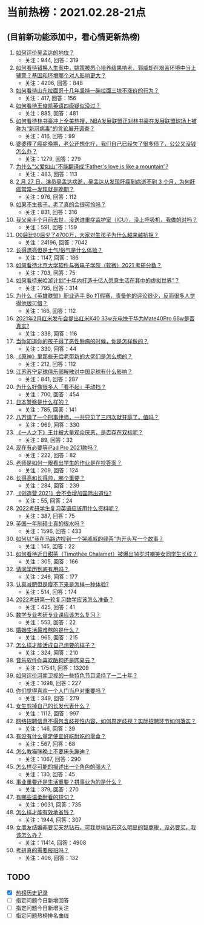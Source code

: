 # 当前热榜：2021.02.28-21点
## (目前新功能添加中，看心情更新热榜)
1. [如何评价吴孟达的地位？](https://www.zhihu.com/question/446726248)
    * 关注：944, 回答：319
2. [如何看待错换人生案中，姚策被悉心培养结果啃老，郭威却在艰苦环境中当上辅警？基因和环境哪个对人影响更大？](https://www.zhihu.com/question/446335298)
    * 关注：4206, 回答：848
3. [如何看待山东拉面哥十几年坚持一碗拉面三块不涨价的行为？](https://www.zhihu.com/question/446038738)
    * 关注：417, 回答：156
4. [如何看待王俊凯英语四级疑似没过？](https://www.zhihu.com/question/446738668)
    * 关注：885, 回答：481
5. [如何看待林书豪冲上全美热搜，NBA发展联盟正对林书豪在发展联盟球场上被称为“新冠病毒”的言论展开调查？](https://www.zhihu.com/question/446638588)
    * 关注：416, 回答：99
6. [婆婆得了癌症晚期，老公还想化疗，我们自己已经欠了很多债了，公公又没钱怎么办？](https://www.zhihu.com/question/378674242)
    * 关注：1279, 回答：279
7. [为什么“父爱如山”不能翻译成“Father's love is like a mountain”?](https://www.zhihu.com/question/434854946)
    * 关注：483, 回答：113
8. [2 月 27 日，演员吴孟达病逝，吴孟达从发现肝癌到病逝不到 3 个月，为何肝癌常常一发现就是晚期？](https://www.zhihu.com/question/446702124)
    * 关注：976, 回答：112
9. [如果不生孩子，老了真的会很可怜吗？](https://www.zhihu.com/question/444313202)
    * 关注：831, 回答：316
10. [我父亲半个月前去世，没送进重症监护室（ICU），没上呼吸机，我做的对吗？](https://www.zhihu.com/question/54141913)
    * 关注：591, 回答：159
11. [00后比90后少了4700万，大家对生孩子为什么越来越抗拒？](https://www.zhihu.com/question/405043851)
    * 关注：24196, 回答：7042
12. [长得漂亮但是土气/俗气是什么体验？](https://www.zhihu.com/question/60012869)
    * 关注：1147, 回答：186
13. [如何看待北京大学软件与微电子学院（软微）2021 考研分数？](https://www.zhihu.com/question/446504795)
    * 关注：703, 回答：75
14. [如何看待米哈游计划“十年内打造十亿人愿意生活在其中的虚拟世界”？](https://www.zhihu.com/question/445879031)
    * 关注：795, 回答：314
15. [为什么《英雄联盟》职业选手 Bo 打假赛，责备他的评论很少，反而很多人觉得他很可惜？](https://www.zhihu.com/question/446092046)
    * 关注：166, 回答：112
16. [2021年2月红米发布会提出红米K40 33w充电快于华为Mate40Pro 66w是否真实?](https://www.zhihu.com/question/446385763)
    * 关注：338, 回答：116
17. [当你知道你的孩子得了恶性肿瘤的时候，你是怎样做的？](https://www.zhihu.com/question/365812850)
    * 关注：330, 回答：44
18. [《原神》里那些无偿老带新的大佬们是怎么想的？](https://www.zhihu.com/question/446532910)
    * 关注：212, 回答：112
19. [江苏苏宁足球俱乐部解散对中国足球有什么影响？](https://www.zhihu.com/question/446600400)
    * 关注：841, 回答：287
20. [为什么好像很多人「看不起」手动挡？](https://www.zhihu.com/question/399142356)
    * 关注：700, 回答：454
21. [日本警察是什么样的？](https://www.zhihu.com/question/274369075)
    * 关注：785, 回答：141
22. [八万请了一个刑事律师，一共只见了三四次就开庭了，值吗？](https://www.zhihu.com/question/440415148)
    * 关注：969, 回答：330
23. [《一人之下》王并被大量观众厌恶，是否存在双标呢？](https://www.zhihu.com/question/446684830)
    * 关注：89, 回答：32
24. [现在有必要等iPad Pro 2021款吗？](https://www.zhihu.com/question/445313458)
    * 关注：222, 回答：82
25. [老师是如何一眼看出学生的作业是在抄答案？](https://www.zhihu.com/question/446221874)
    * 关注：209, 回答：124
26. [长得高和长得帅，哪个重要？](https://www.zhihu.com/question/445455686)
    * 关注：284, 回答：239
27. [《创造营 2021》会不会增加国际出道位?](https://www.zhihu.com/question/444940506)
    * 关注：55, 回答：24
28. [2022考研学生复习英语应该用什么资料呢？](https://www.zhihu.com/question/439658367)
    * 关注：387, 回答：75
29. [英国一年制硕士真的很水吗？](https://www.zhihu.com/question/438526939)
    * 关注：1596, 回答：433
30. [如何以“我在马路边捡到一个哭戚戚的绿茶”为开头写一个故事？](https://www.zhihu.com/question/445322762)
    * 关注：145, 回答：22
31. [如何看待近日甜茶（Timothée Chalamet）被爆出14岁时嘲笑女同学生长纹？](https://www.zhihu.com/question/446679304)
    * 关注：305, 回答：166
32. [请问学历到底有用吗？](https://www.zhihu.com/question/445264343)
    * 关注：246, 回答：177
33. [认真减肥但是瘦不下来是怎样一种体验?](https://www.zhihu.com/question/297776269)
    * 关注：514, 回答：174
34. [2022考研第一轮复习数学应该怎么准备？](https://www.zhihu.com/question/417958735)
    * 关注：425, 回答：41
35. [数学专业考研专业课应该怎么复习？](https://www.zhihu.com/question/310477238)
    * 关注：553, 回答：22
36. [婚姻生活最难熬的是什么？](https://www.zhihu.com/question/418529552)
    * 关注：965, 回答：215
37. [怎么样才能活成自己想要的样子？](https://www.zhihu.com/question/442378885)
    * 关注：324, 回答：210
38. [音乐软件你喜欢酷狗还是网易云？](https://www.zhihu.com/question/412644834)
    * 关注：17541, 回答：13209
39. [如何评价河南卫视的一些特色节目坚持了一二十年？](https://www.zhihu.com/question/38370828)
    * 关注：1698, 回答：227
40. [你们觉得喜欢一个人门当户对重要吗？](https://www.zhihu.com/question/442374776)
    * 关注：349, 回答：279
41. [女生剪掉自己的长发代表什么？](https://www.zhihu.com/question/442539461)
    * 关注：1112, 回答：997
42. [网络招聘信息不得包含歧视性内容，如何界定歧视？实际招聘环节如何落实？](https://www.zhihu.com/question/446859046)
    * 关注：146, 回答：39
43. [有没有什么量足便宜好吃耐吃的零食？](https://www.zhihu.com/question/440760538)
    * 关注：567, 回答：68
44. [怎么教猫咪晚上不要床头蹦迪？](https://www.zhihu.com/question/440770837)
    * 关注：1067, 回答：290
45. [怎么样尽可能的描述出一个角色的强大？](https://www.zhihu.com/question/446717178)
    * 关注：130, 回答：45
46. [事业重要还是生活重要？拼事业为的是什么？](https://www.zhihu.com/question/442118852)
    * 关注：379, 回答：270
47. [有哪些温柔耐看的短句？](https://www.zhihu.com/question/360980305)
    * 关注：9031, 回答：735
48. [怎么样才能有效地省钱？](https://www.zhihu.com/question/279852460)
    * 关注：1944, 回答：307
49. [女朋友结婚非要买天然钻石，可我觉得钻石这么明显的智商税，没必要买，我该怎么办？](https://www.zhihu.com/question/422969084)
    * 关注：11414, 回答：4908
50. [考研真的需要报班吗？](https://www.zhihu.com/question/313929839)
    * 关注：406, 回答：132
## TODO
* [x] [热榜历史记录](hot_history/AllHot.md)
* [ ] 指定问题今日新增回答
* [ ] 指定问题今日新增关注
* [ ] 指定问题热榜排名曲线
